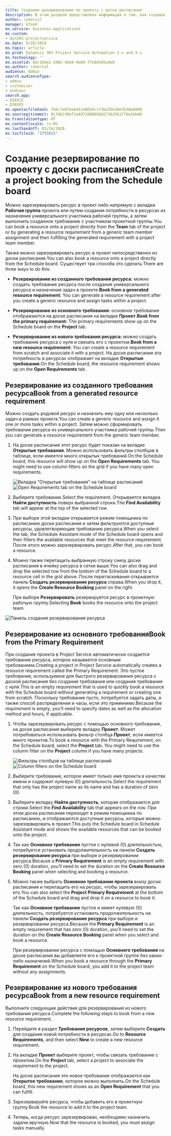 ```yaml
---
title: Создание резервирование по проекту с доски расписания
description: В этом разделе представлена информация о том, как создавать резервирование по проекту с доски расписания.
author: ruhercul
manager: kfend
ms.service: business-applications
ms.custom:
- dyn365-projectservice
ms.date: 9/26/2019
ms.topic: article
ms.prod: Dynamics 365 Project Service Automation 2.x and 3.x
ms.technology: ''
ms.assetid: bbc1bbe2-3482-4b84-9e89-f7e0e585ade8
ms.author: ruhercul
audience: Admin
search.audienceType:
- admin
- customizer
- enduser
search.app:
- D365CE
- D365PS
ms.openlocfilehash: 7b6c7e07ea6451e0654ccf1ba7be10e7b38e0d09
ms.sourcegitcommit: 8c786230ef2a497280885b827162561776e2eb00
ms.translationtype: HT
ms.contentlocale: ru-RU
ms.lasthandoff: 03/24/2020
ms.locfileid: "3755015"
---
```

# <a name="create-a-project-booking-from-the-schedule-board"></a><span data-ttu-id="3c3c2-103">Создание резервирование по проекту с доски расписания</span><span class="sxs-lookup"><span data-stu-id="3c3c2-103">Create a project booking from the Schedule board</span></span>

<span data-ttu-id="3c3c2-104">Можно зарезервировать ресурс в проект либо напрямую с вкладки **Рабочая группа** проекта или путем создания потребности в ресурсах из назначения универсального участника рабочей группы, а затем выполнить созданное требование с участником проектной группы.</span><span class="sxs-lookup"><span data-stu-id="3c3c2-104">You can book a resource onto a project directly from the **Team** tab of the project or by generating a resource requirement from a generic team member assignment and then fulfilling the generated requirement with a project team member.</span></span>

<span data-ttu-id="3c3c2-105">Также можно зарезервировать ресурс в проект непосредственно из доски расписания.</span><span class="sxs-lookup"><span data-stu-id="3c3c2-105">You can also book a resource onto a project directly from the Schedule board.</span></span> <span data-ttu-id="3c3c2-106">Существует три способа это сделать:</span><span class="sxs-lookup"><span data-stu-id="3c3c2-106">There are three ways to do this:</span></span>

- <span data-ttu-id="3c3c2-107">**Резервирование из созданного требования ресурса:** можно создать требование ресурса после создания универсального ресурса и назначения задач в проекте.</span><span class="sxs-lookup"><span data-stu-id="3c3c2-107">**Book from a generated resource requirement:** You can generate a resource requirement after you create a generic resource and assign tasks within a project.</span></span>

- <span data-ttu-id="3c3c2-108">**Резервирование из основного требования:** основное требование отображаются на доске расписания на вкладке **Проект**.</span><span class="sxs-lookup"><span data-stu-id="3c3c2-108">**Book from the primary requirement:** The primary requirements show up on the Schedule board on the **Project** tab.</span></span> 

- <span data-ttu-id="3c3c2-109">**Резервирование из нового требования ресурса:** можно создать требование ресурса с нуля и связать его с проектом.</span><span class="sxs-lookup"><span data-stu-id="3c3c2-109">**Book from a new resource requirement:** You can create a resource requirement from scratch and associate it with a project.</span></span> <span data-ttu-id="3c3c2-110">На доске расписания эта потребность в ресурсах отображает на вкладке **Открытые требования**.</span><span class="sxs-lookup"><span data-stu-id="3c3c2-110">On the Schedule board, the resource requirement shows up on the **Open Requirements** tab.</span></span>

## <a name="book-from-a-generated-resource-requirement"></a><span data-ttu-id="3c3c2-111">Резервирование из созданного требования ресурса</span><span class="sxs-lookup"><span data-stu-id="3c3c2-111">Book from a generated resource requirement</span></span>

<span data-ttu-id="3c3c2-112">Можно создать родовой ресурс и назначить ему одну или несколько задач в рамках проекта.</span><span class="sxs-lookup"><span data-stu-id="3c3c2-112">You can create a generic resource and assign it one or more tasks within a project.</span></span> <span data-ttu-id="3c3c2-113">Затем можно сформировать требование ресурса из универсального участника рабочей группы.</span><span class="sxs-lookup"><span data-stu-id="3c3c2-113">Then you can generate a resource requirement from the generic team member.</span></span> 

1.  <span data-ttu-id="3c3c2-114">На доске расписания этот ресурс будет показан на вкладке **Открытые требования**. Можно использовать фильтры столбцов в таблице, если имеется много открытых требований.</span><span class="sxs-lookup"><span data-stu-id="3c3c2-114">On the Schedule board, this resource will show up on the **Open Requirements** tab. You might need to use column filters on the grid if you have many open requirements.</span></span> 

    <span data-ttu-id="3c3c2-115">![Вкладка "Открытые требования" на таблице расписаний](media/FAQ-Project-Booking-Schedule-Board-1.png "Снимок экрана таблицы резервирований и назначений")</span><span class="sxs-lookup"><span data-stu-id="3c3c2-115">![Open Requirements tab on the Schedule board](media/FAQ-Project-Booking-Schedule-Board-1.png "Screenshot of bookings and assignments table")</span></span>

2. <span data-ttu-id="3c3c2-116">Выберите требование.</span><span class="sxs-lookup"><span data-stu-id="3c3c2-116">Select the requirement.</span></span> <span data-ttu-id="3c3c2-117">Открывается вкладка **Найти доступность** поверх выбранной строки.</span><span class="sxs-lookup"><span data-stu-id="3c3c2-117">The **Find Availability** tab will appear at the top of the selected row.</span></span>
 
3. <span data-ttu-id="3c3c2-118">При выборе этой вкладки открывается режим помощника по расписанию доски расписания и затем фильтруются доступные ресурсы, удовлетворяющие требованию ресурса.</span><span class="sxs-lookup"><span data-stu-id="3c3c2-118">When you select the tab, the Schedule Assistant mode of the Schedule board opens and then filters the available resources that meet the resource requirement.</span></span> <span data-ttu-id="3c3c2-119">После этого можно зарезервировать ресурс.</span><span class="sxs-lookup"><span data-stu-id="3c3c2-119">After that, you can book a resource.</span></span>

4. <span data-ttu-id="3c3c2-120">Можно также перетащить выбранную строку снизу доски расписания в ячейку ресурса в сетке выше.</span><span class="sxs-lookup"><span data-stu-id="3c3c2-120">You can also drag and drop the selected row from the bottom of the Schedule board to a resource cell in the grid above.</span></span> <span data-ttu-id="3c3c2-121">После перетаскивания открывается панель **Создать резервирование ресурса** справа.</span><span class="sxs-lookup"><span data-stu-id="3c3c2-121">When you drop it, it opens the **Create Resource Booking** panel on the right.</span></span>

    <span data-ttu-id="3c3c2-122">При выборе **Резервировать** резервируется ресурс в проектную рабочую группу.</span><span class="sxs-lookup"><span data-stu-id="3c3c2-122">Selecting **Book** books the resource onto the project team.</span></span>

![Панель создания резервирования ресурса](media/FAQ-Project-Booking-Schedule-Board-6.png "")
 

## <a name="book-from-the-primary-requirement"></a><span data-ttu-id="3c3c2-124">Резервирование из основного требования</span><span class="sxs-lookup"><span data-stu-id="3c3c2-124">Book from the Primary Requirement</span></span>

<span data-ttu-id="3c3c2-125">При создание проекта в Project Service автоматически создается требование ресурса, которое называется основным требованием.</span><span class="sxs-lookup"><span data-stu-id="3c3c2-125">Creating a project in Project Service automatically creates a resource requirement called the Primary Requirement.</span></span> <span data-ttu-id="3c3c2-126">Это пустое требование, используемое для быстрого резервирования ресурса с доской расписания без создания требования или создания требования с нуля.</span><span class="sxs-lookup"><span data-stu-id="3c3c2-126">This is an empty requirement that is used to quickly book a resource with the Schedule board without generating a requirement or creating one from scratch.</span></span> <span data-ttu-id="3c3c2-127">Поскольку требование пусто, потребуется задать даты, а также способ распределения и часы, если это применимо.</span><span class="sxs-lookup"><span data-stu-id="3c3c2-127">Because the requirement is empty, you’ll need to specify dates as well as the allocation method and hours, if applicable.</span></span> 

1. <span data-ttu-id="3c3c2-128">Чтобы зарезервировать ресурс с помощью основного требования, на доске расписания выберите вкладку **Проект**. Может потребоваться использовать фильтр столбца **Проект**, если имеется много проектов.</span><span class="sxs-lookup"><span data-stu-id="3c3c2-128">To book a resource with the Primary Requirement, on the Schedule board, select the **Project** tab. You might need to use the column filter on the **Project** column if you have many projects.</span></span>

   <span data-ttu-id="3c3c2-129">![Фильтры столбцов на таблице расписаний](media/FAQ-Project-Booking-Schedule-Board-2.png "Снимок экрана таблицы резервирований и назначений")</span><span class="sxs-lookup"><span data-stu-id="3c3c2-129">![Column filters on the Schedule board](media/FAQ-Project-Booking-Schedule-Board-2.png "Screenshot of bookings and assignments table")</span></span>

2. <span data-ttu-id="3c3c2-130">Выберите требование, которое имеет только имя проекта в качестве имени и содержит нулевую (0) длительность.</span><span class="sxs-lookup"><span data-stu-id="3c3c2-130">Select the requirement that only has the project name as its name and has a duration of zero (0).</span></span>

3. <span data-ttu-id="3c3c2-131">Выберите вкладку **Найти доступность**, которая отображается для строки.</span><span class="sxs-lookup"><span data-stu-id="3c3c2-131">Select the **Find Availability** tab that appears on the row.</span></span> <span data-ttu-id="3c3c2-132">При этом доска расписания переходит в режим помощника по расписанию, и отображаются доступные ресурсы, которые можно зарезервировать в проект.</span><span class="sxs-lookup"><span data-stu-id="3c3c2-132">This puts the Schedule board in Schedule Assistant mode and shows the available resources that can be booked onto the project.</span></span>

4. <span data-ttu-id="3c3c2-133">Так как **Основное требование** пустое с нулевой (0) длительностью, потребуется установить продолжительность на панели **Создать резервирование ресурса** при выборе и резервировании ресурса.</span><span class="sxs-lookup"><span data-stu-id="3c3c2-133">Because a **Primary Requirement** is an empty requirement with zero (0) duration, you’ll need to set the duration on the **Create Resource Booking** panel when selecting and booking a resource.</span></span>

5. <span data-ttu-id="3c3c2-134">Можно также выбрать **Основное требование проекта** внизу доски расписания и перетащить его на ресурс, чтобы зарезервировать его.</span><span class="sxs-lookup"><span data-stu-id="3c3c2-134">You can also select the **Project Primary Requirement** at the bottom of the Schedule board and drag and drop it on a resource to book it.</span></span>
 
    <span data-ttu-id="3c3c2-135">Так как **Основное требование** пустое и имеет нулевую (0) длительность, потребуется установить продолжительность на панели **Создать резервирование ресурса** при выборе и резервировании ресурса.</span><span class="sxs-lookup"><span data-stu-id="3c3c2-135">Because the **Primary Requirement** is an empty requirement that has zero (0) duration, you’ll need to set the duration on the **Create Resource Booking** panel when you select and book a resource.</span></span>
 
    <span data-ttu-id="3c3c2-136">При резервировании ресурса с помощью **Основного требования** на доске расписания вы добавляете его к проектной группе без каких-либо назначений.</span><span class="sxs-lookup"><span data-stu-id="3c3c2-136">When you book a resource through the **Primary Requirement** on the Schedule board, you add it to the project team without any assignments.</span></span>
 
## <a name="book-from-a-new-resource-requirement"></a><span data-ttu-id="3c3c2-137">Резервирование из нового требования ресурса</span><span class="sxs-lookup"><span data-stu-id="3c3c2-137">Book from a new resource requirement</span></span>
<span data-ttu-id="3c3c2-138">Выполните следующие действия для резервирования из нового требования ресурса.</span><span class="sxs-lookup"><span data-stu-id="3c3c2-138">Complete the following steps to book from a new resource requirement.</span></span> 

1. <span data-ttu-id="3c3c2-139">Перейдите в раздел **Требования ресурсов**, затем выберите **Создать** для создания новой потребности в ресурсах.</span><span class="sxs-lookup"><span data-stu-id="3c3c2-139">Go to **Resource Requirements**, and then select **New** to create a new resource requirement.</span></span>

2. <span data-ttu-id="3c3c2-140">На вкладке **Проект** выберите проект, чтобы связать требование с проектом.</span><span class="sxs-lookup"><span data-stu-id="3c3c2-140">On the **Project** tab, select a project to associate the requirement to the project.</span></span>
 
    <span data-ttu-id="3c3c2-141">На доске расписания это новое требование отображается как **Открытое требование**, которое можно выполнить.</span><span class="sxs-lookup"><span data-stu-id="3c3c2-141">On the Schedule board, this new requirement shows as an **Open Requirement** that you can fulfill.</span></span>

3. <span data-ttu-id="3c3c2-142">Зарезервируйте ресурса, чтобы добавить его в проектную группу.</span><span class="sxs-lookup"><span data-stu-id="3c3c2-142">Book the resource to add it to the project team.</span></span>

4. <span data-ttu-id="3c3c2-143">Теперь, когда ресурс зарезервирован, необходимо назначить задачи вручную.</span><span class="sxs-lookup"><span data-stu-id="3c3c2-143">Now that the resource is booked, you must assign tasks manually.</span></span>

